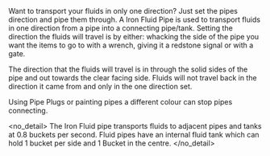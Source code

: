 <lore>
Want to transport your fluids in only one direction? Just set the pipes direction and pipe them through.
</lore>
<no_lore>
A Iron Fluid Pipe is used to transport fluids in one direction from a pipe into a connecting pipe/tank.
</no_lore>

<recipes stack="buildcrafttransport:pipe_iron_fluid"/>

<chapter name="Pipe Mechanics"/>
Setting the direction the fluids will travel is by either: whacking the side of the pipe you want the items to go to with a wrench, giving it a redstone signal or with a gate.

The direction that the fluids will travel is in through the solid sides of the pipe and out towards the clear facing side.
Fluids will not travel back in the direction it came from and only in the one direction set.

Using Pipe Plugs or painting pipes a different colour can stop pipes connecting.

<no_detail>
The Iron Fluid pipe transports fluids to adjacent pipes and tanks at 0.8 buckets per second.
Fluid pipes have an internal fluid tank which can hold 1 bucket per side and 1 Bucket in the centre.
</no_detail>

<usages stack="buildcrafttransport:pipe_iron_fluid"/>